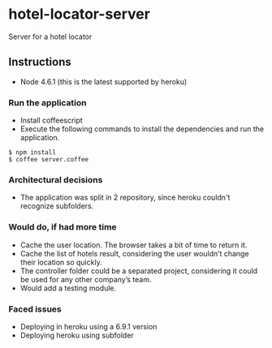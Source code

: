 # hotel-locator-server
Server for a hotel locator

## Instructions
- Node 4.6.1 (this is the latest supported by heroku)

### Run the application
- Install coffeescript
- Execute the following commands to install the dependencies and run the application.
```
$ npm install
$ coffee server.coffee
```

### Architectural decisions
- The application was split in 2 repository, since heroku couldn't recognize subfolders.

### Would do, if had more time
- Cache the user location. The browser takes a bit of time to return it.
- Cache the list of hotels result, considering the user wouldn’t change their location so quickly.
- The controller folder could be a separated project, considering it could be used for any other company’s team.
- Would add a testing module.

### Faced issues
- Deploying in heroku using a 6.9.1 version
- Deploying heroku using subfolder
